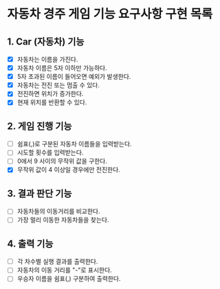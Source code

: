 # 자동차 경주 게임 기능 요구사항 구현 목록

## 1. Car (자동차) 기능
- [x] 자동차는 이름을 가진다.
- [x] 자동차 이름은 5자 이하만 가능하다.
- [x] 5자 초과된 이름이 들어오면 예외가 발생한다.
- [x] 자동차는 전진 또는 멈출 수 있다.
- [x] 전진하면 위치가 증가한다.
- [x] 현재 위치를 반환할 수 있다.

## 2. 게임 진행 기능
- [ ] 쉼표(,)로 구분된 자동차 이름들을 입력받는다.
- [ ] 시도할 횟수를 입력받는다.
- [ ] 0에서 9 사이의 무작위 값을 구한다.
- [x] 무작위 값이 4 이상일 경우에만 전진한다.

## 3. 결과 판단 기능
- [ ] 자동차들의 이동거리를 비교한다.
- [ ] 가장 멀리 이동한 자동차들을 찾는다.

## 4. 출력 기능
- [ ] 각 차수별 실행 결과를 출력한다.
- [ ] 자동차의 이동 거리를 "-"로 표시한다.
- [ ] 우승자 이름을 쉼표(,) 구분하여 출력한다.